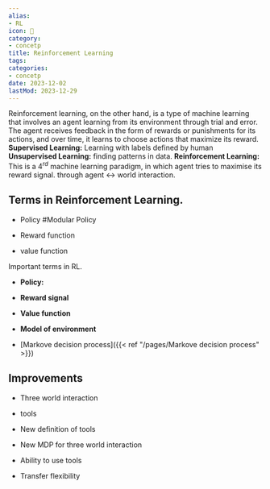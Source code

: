 ```yaml
---
alias:
- RL
icon: 🤖
category:
- concetp
title: Reinforcement Learning
tags:
categories:
- concetp
date: 2023-12-02
lastMod: 2023-12-29
---
```

Reinforcement learning, on the other hand, is a type of machine learning that involves an agent learning from its environment through trial and error. The agent receives feedback in the form of rewards or punishments for its actions, and over time, it learns to choose actions that maximize its reward.
**Supervised Learning:** Learning with labels defined by human
**Unsupervised Learning:** finding patterns in data. 
**Reinforcement Learning:** This is a $4^{rd}$ machine learning paradigm, in which agent tries to maximise its reward signal. through agent <-> world interaction.

## Terms in Reinforcement Learning.


  + Policy #Modular Policy

  + Reward function

  + value function

Important terms in RL.

  + **Policy:**

  + **Reward signal**

  + **Value function**

  + **Model of environment**

  + [Markove decision process]({{< ref "/pages/Markove decision process" >}})

## Improvements


  + Three world interaction

  + tools

  + New definition of tools

  + New MDP for three world interaction

  + Ability to use tools

  + Transfer flexibility
